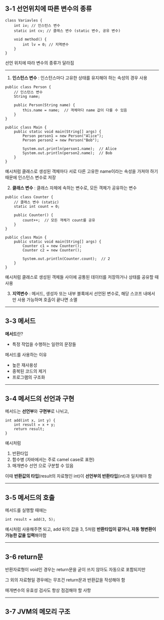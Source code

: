 ## 3-1 선언위치에 따른 변수의 종류

```
class Variavles {
	int iv; // 인스턴스 변수
	static int cv; // 클래스 변수 (static 변수, 공유 변수)
	
	void method() {
		int lv = 0; // 지역변수
	}
}
```
선언 위치에 따라 변수의 종류가 달라짐

------

1. **인스턴스 변수** : 인스턴스마다 고유한 상태를 유지해야 하는 속성의 경우 사용
```
public class Person {
    // 인스턴스 변수
    String name;

    public Person(String name) {
        this.name = name;  // 객체마다 name 값이 다를 수 있음
    }
}

public class Main {
    public static void main(String[] args) {
        Person person1 = new Person("Alice");
        Person person2 = new Person("Bob");

        System.out.println(person1.name);  // Alice
        System.out.println(person2.name);  // Bob
    }
}
```
예시처럼 클래스로 생성된 객체마다 서로 다른 고유한 name이라는 속성을 가져야 하기 때문에 인스턴스 변수로 저장

2. **클래스 변수** : 클래스 자체에 속하는 변수로, 모든 객체가 공유하는 변수
```
public class Counter {
    // 클래스 변수 (static)
    static int count = 0;

    public Counter() {
        count++;  // 모든 객체가 count를 공유
    }
}

public class Main {
    public static void main(String[] args) {
        Counter c1 = new Counter();
        Counter c2 = new Counter();

        System.out.println(Counter.count);  // 2
    }
}
```
예시처럼 클래스로 생성된 객체들 사이에 공통된 데이터를 저장하거나 상태를 공유할 때 사용

3. **지역변수** : 메서드, 생성자 또는 내부 블록에서 선언된 변수로, 해당 스코프 내에서만 사용 가능하며 호출이 끝나면 소멸

------

## 3-3 메서드

**메서드**란?
- 특정 작업을 수행하는 일련의 문장들

메서드를 사용하는 이유
- 높은 재사용성
- 중복된 코드의 제거
- 프로그램의 구조화

------

## 3-4 메서드의 선언과 구현

메서드는 **선언부**와 **구현부**로 나뉘고,
```
int add(int x, int y) {
	int result = x + y;
	return result;
}
```
예시처럼
1. 반환타입
2. 함수병 (자바에서는 주로 camel case로 표현)
3. 매개변수 선언
으로 구분할 수 있음

이때 **반환값의 타입**(result의 자료형인 int)이 **선언부의 반환타입**(int)과 일치해야 함

------

## 3-5 메서드의 호출

메서드를 실행할 때에는
```
int result = add(3, 5);
```
예시처럼 사용해주면 되고, add 뒤의 값을 3, 5처럼 **반환타입이 같거나, 자동 형변환이 가능한 값을 입력**해야함

------

## 3-6 return문

반환자료형이 void인 경우는 return문을 굳이 쓰지 않아도 자동으로 포함되지만

그 외의 자료형일 경우에는 무조건 return문과 반환값을 작성해야 함

매개변수의 유효성 검사도 항상 점검해야 할 사항

------

## 3-7 JVM의 메모리 구조

